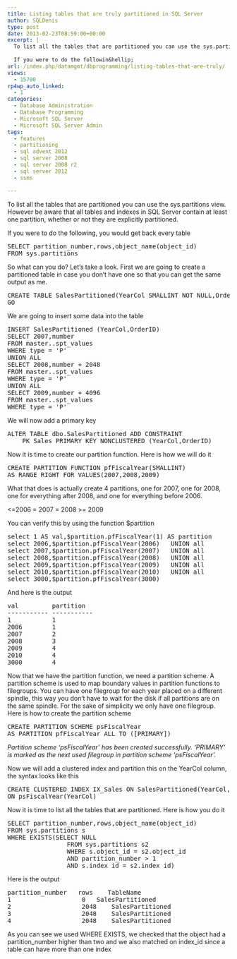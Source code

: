 ```yaml
---
title: Listing tables that are truly partitioned in SQL Server
author: SQLDenis
type: post
date: 2013-02-23T08:59:00+00:00
excerpt: |
  To list all the tables that are partitioned you can use the sys.partitions view. However be aware that all tables and indexes in SQL Server contain at least one partition, whether or not they are explicitly partitioned.
  
  If you were to do the followin&hellip;
url: /index.php/datamgmt/dbprogramming/listing-tables-that-are-truly/
views:
  - 15700
rp4wp_auto_linked:
  - 1
categories:
  - Database Administration
  - Database Programming
  - Microsoft SQL Server
  - Microsoft SQL Server Admin
tags:
  - features
  - partitioning
  - sql advent 2012
  - sql server 2008
  - sql server 2008 r2
  - sql server 2012
  - ssms

---
```

To list all the tables that are partitioned you can use the sys.partitions view. However be aware that all tables and indexes in SQL Server contain at least one partition, whether or not they are explicitly partitioned.

If you were to do the following, you would get back every table

<pre>SELECT partition_number,rows,object_name(object_id)
FROM sys.partitions</pre>

So what can you do? Let&#8217;s take a look. First we are going to create a partitioned table in case you don&#8217;t have one so that you can get the same output as me.

<pre>CREATE TABLE SalesPartitioned(YearCol SMALLINT NOT NULL,OrderID INT NOT NULL, SomeData UNIQUEIDENTIFIER DEFAULT newsequentialid())
GO</pre>

We are going to insert some data into the table

<pre>INSERT SalesPartitioned (YearCol,OrderID)
SELECT 2007,number
FROM master..spt_values
WHERE type = 'P'
UNION ALL
SELECT 2008,number + 2048
FROM master..spt_values
WHERE type = 'P'
UNION ALL
SELECT 2009,number + 4096
FROM master..spt_values
WHERE type = 'P'</pre>

We will now add a primary key

<pre>ALTER TABLE dbo.SalesPartitioned ADD CONSTRAINT
	PK_Sales PRIMARY KEY NONCLUSTERED (YearCol,OrderID)</pre>

Now it is time to create our partition function. Here is how we will do it

<pre>CREATE PARTITION FUNCTION pfFiscalYear(SMALLINT)
AS RANGE RIGHT FOR VALUES(2007,2008,2009)</pre>

What that does is actually create 4 partitions, one for 2007, one for 2008, one for everything after 2008, and one for everything before 2006.
  
<=2006 = 2007 = 2008 >= 2009

You can verify this by using the function $partition

<pre>select 1 AS val,$partition.pfFiscalYear(1) AS partition	    UNION all
select 2006,$partition.pfFiscalYear(2006)	UNION all
select 2007,$partition.pfFiscalYear(2007)	UNION all
select 2008,$partition.pfFiscalYear(2008)	UNION all
select 2009,$partition.pfFiscalYear(2009)	UNION all
select 2010,$partition.pfFiscalYear(2010)	UNION all
select 3000,$partition.pfFiscalYear(3000)</pre>

And here is the output

<pre>val         partition
----------- -----------
1           1
2006        1
2007        2
2008        3
2009        4
2010        4
3000        4</pre>

Now that we have the partition function, we need a partition scheme. A partition scheme is used to map boundary values in partition functions to filegroups. You can have one filegroup for each year placed on a different spindle, this way you don&#8217;t have to wait for the disk if all partitions are on the same spindle. For the sake of simplicity we only have one filegroup. Here is how to create the partition scheme

<pre>CREATE PARTITION SCHEME psFiscalYear
AS PARTITION pfFiscalYear ALL TO ([PRIMARY])</pre>

_Partition scheme &#8216;psFiscalYear&#8217; has been created successfully. &#8216;PRIMARY&#8217; is marked as the next used filegroup in partition scheme &#8216;psFiscalYear&#8217;._

Now we will add a clustered index and partition this on the YearCol column, the syntax looks like this

<pre>CREATE CLUSTERED INDEX IX_Sales ON SalesPartitioned(YearCol,OrderID)
ON psFiscalYear(YearCol)</pre>

Now it is time to list all the tables that are partitioned. Here is how you do it

<pre>SELECT partition_number,rows,object_name(object_id)
FROM sys.partitions s
WHERE EXISTS(SELECT NULL 
				FROM sys.partitions s2 
				WHERE s.object_id = s2.object_id 
				AND partition_number &gt; 1
				AND s.index_id = s2.index_id)</pre>

Here is the output

<pre>partition_number	rows	TableName
1	                0	SalesPartitioned
2	                2048	SalesPartitioned
3	                2048	SalesPartitioned
4	                2048	SalesPartitioned</pre>

As you can see we used WHERE EXISTS, we checked that the object had a partition\_number higher than two and we also matched on index\_id since a table can have more than one index